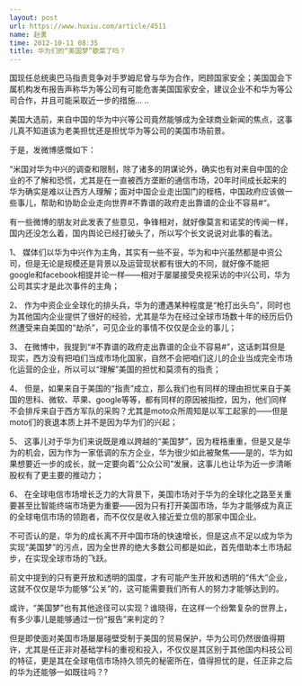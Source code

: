 ```yaml
---
layout: post
url: https://www.huxiu.com/article/4511
name: 赵勇
time: 2012-10-11 08:35
title: 华为们的“美国梦”歇菜了吗？
---
```

国现任总统奥巴马指责竞争对手罗姆尼曾与华为合作，罔顾国家安全；美国国会下属机构发布报告声称华为等公司有可能危害美国国家安全，建议企业不和华为等公司合作，并且可能采取近一步的措施… ..

美国大选前，来自中国的华为中兴等公司竟然能够成为全球商业新闻的焦点，这事儿真不知道该为老美担忧还是担忧华为等公司的美国市场前景。

于是，发微博感慨如下：

“米国对华为中兴的调查和限制，除了诸多的阴谋论外，确实也有对来自中国的企业的不了解和恐慌，尤其是在一直被西方垄断的通信市场，20年时间成长起来的华为确实是难以让西方人理解；面对中国企业走出国门的桎梏，中国政府应该做一些事儿，帮助和协助企业走向世界#不靠谱的政府走出靠谱的企业不容易#“。

有一些微博的朋友对此发表了些意见，争锋相对，就好像莫言和诺奖的传闻一样，国内还没怎么着，国内舆论已经打破头了，所以写个长文说说对此事的看法。

1、 媒体们以华为中兴作为主角，其实有一些不妥，华为和中兴虽然都是中资公司，但是无论是规模还是背景以及运营现状都有很大的不同，就好像不能把google和facebook相提并论一样——相对于屡屡接受央视采访的中兴公司，华为公司其实才是此次事件的主角；

2、 作为中资企业全球化的排头兵，华为的遭遇某种程度是“枪打出头鸟”，同时也为其他国内企业提供了很好的经验，尤其是华为在经过全球市场数十年的经历后仍然遭受来自美国的“劫杀”，可见企业的事情不仅仅是企业的事儿；

3、 在微博中，我提到“#不靠谱的政府走出靠谱的企业不容易#”，这话刺耳但是现实，西方没有把咱们当成市场化国家，自然不会把咱们这儿的企业当成完全市场化运营的企业，所以可以“理解”美国的担忧和莫须有的指责；

4、 但是，如果来自于美国的“指责”成立，那么我们也有同样的理由担忧来自于美国的思科、微软、苹果、google等等，都有同样的原因被指控，因为，他们同样不会排斥来自于西方军队的采购？尤其是moto众所周知是以军工起家的——但是moto们的衰退本质上并不是因为华为们的兴起；

5、 这事儿对于华为们来说既是难以跨越的“美国梦”，因为桎梏重重，但是又是华为的机会，因为作为一家低调的东方企业，华为很少如此被聚焦——是的，华为如果想要近一步的成长，就一定要向着“公众公司”发展，这事儿也让华为近一步清晰股权有了更主要的推动力；

6、 在全球电信市场增长乏力的大背景下，美国市场对于华为的全球化之路至关重要甚至比智能终端市场更为重要——因为只有打开美国市场，华为才能够成为真正的全球电信市场的领跑者，而不仅仅是收入接近爱立信的那家中国企业。

不可否认的是，华为的成长离不开中国市场的快速增长，但是这点不足以成为华为实现“美国梦”的污点，因为全世界的绝大多数公司都是如此，首先借助本土市场起步，在实现全球市场的飞跃。

前文中提到的只有更开放和透明的国度，才有可能产生开放和透明的“伟大”企业，这就不仅仅是华为能够“公关”的，这可能需要我们所有人的努力才能够达到的。

或许，“美国梦”也有其他途径可以实现？谁晓得，在这样一个纷繁复杂的世界上，有多少事儿是能够通过一份“报告”来判定的？

但是即使面对美国市场屡屡碰壁受制于美国的贸易保护，华为公司仍然很值得期许，尤其是任正非对基础学科的重视和投入，不仅仅是其区别于其他国内科技公司的特征，更是其在全球电信市场持久领先的秘密所在，值得担忧的是，任正非之后的华为还能够一如既往吗？?

